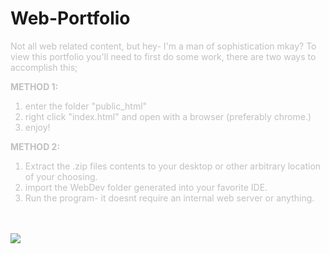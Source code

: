 # Web-Portfolio
<div style="color:silver;">
  <p>
    Not all web related content, but hey- I'm a man of sophistication mkay?
    To view this portfolio you'll need to first do some work, there are two ways to accomplish this;
  </p>

  <p>
  <b>METHOD 1:</b>
    <ol>
      <li>enter the folder "public_html"</li>
      <li>right click "index.html" and open with a browser (preferably chrome.)</li>
      <li>enjoy!</li>
    </ol>
  </p>

  <p>
    <b>METHOD 2:</b> 
    <ol>
      <li>Extract the .zip files contents to your desktop or other arbitrary location of your choosing.</li>
      <li>import the WebDev folder generated into your favorite IDE.</li>
      <li>Run the program- it doesnt require an internal web server or anything.</li>
    </ol>
  </p>
</div>
<br><br>
<img src="https://github.com/theskidster/Web-Portfolio/blob/master/img_preview.GIF">
